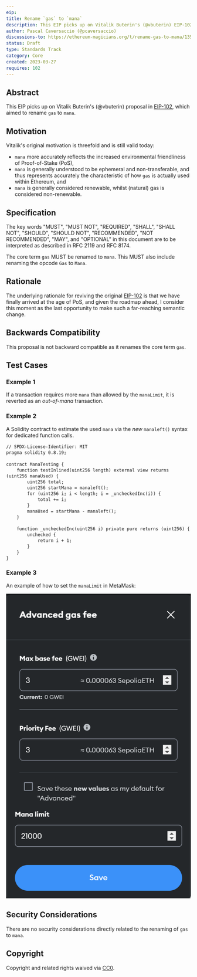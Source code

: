 ```yaml
---
eip:
title: Rename `gas` to `mana`
description: This EIP picks up on Vitalik Buterin's (@vbuterin) EIP-102, which aimed to rename `gas` to `mana`
author: Pascal Caversaccio (@pcaversaccio)
discussions-to: https://ethereum-magicians.org/t/rename-gas-to-mana/13570
status: Draft
type: Standards Track
category: Core
created: 2023-03-27
requires: 102
---
```


## Abstract

This EIP picks up on Vitalik Buterin's (@vbuterin) proposal in [EIP-102](https://github.com/ethereum/EIPs/issues/29), which aimed to rename `gas` to `mana`.

## Motivation

Vitalik's original motivation is threefold and is still valid today:

- `mana` more accurately reflects the increased environmental friendliness of Proof-of-Stake (PoS),
- `mana` is generally understood to be ephemeral and non-transferable, and thus represents accurately the characteristic of how `gas` is actually used within Ethereum, and
- `mana` is generally considered renewable, whilst (natural) gas is considered non-renewable.

## Specification

The key words "MUST", "MUST NOT", "REQUIRED", "SHALL", "SHALL NOT", "SHOULD", "SHOULD NOT", "RECOMMENDED", "NOT RECOMMENDED", "MAY", and "OPTIONAL" in this document are to be interpreted as described in RFC 2119 and RFC 8174.

The core term `gas` MUST be renamed to `mana`. This MUST also include renaming the opcode `Gas` to `Mana`.

## Rationale

The underlying rationale for reviving the original [EIP-102](https://github.com/ethereum/EIPs/issues/29) is that we have finally arrived at the age of PoS, and given the roadmap ahead, I consider this moment as the last opportunity to make such a far-reaching semantic change.

## Backwards Compatibility

This proposal is not backward compatible as it renames the core term `gas`.

## Test Cases

### Example 1

If a transaction requires more `mana` than allowed by the `manaLimit`, it is reverted as an _out-of-mana_ transaction.

### Example 2

A Solidity contract to estimate the used `mana` via the _new_ `manaleft()` syntax for dedicated function calls.

```solidity
// SPDX-License-Identifier: MIT
pragma solidity 0.8.19;

contract ManaTesting {
    function testInlined(uint256 length) external view returns (uint256 manaUsed) {
        uint256 total;
        uint256 startMana = manaleft();
        for (uint256 i; i < length; i = _uncheckedInc(i)) {
            total += i;
        }
        manaUsed = startMana - manaleft();
    }

    function _uncheckedInc(uint256 i) private pure returns (uint256) {
        unchecked {
            return i + 1;
        }
    }
}
```

### Example 3

An example of how to set the `manaLimit` in MetaMask:

![MetaMask manaLimit](./MetaMask_Mana.png)

## Security Considerations

There are no security considerations directly related to the renaming of `gas` to `mana`.

## Copyright

Copyright and related rights waived via [CC0](../LICENSE.md).
